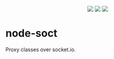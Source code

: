 <div align="center"><p>
<a href="https://travis-ci.org/jhenson29/node-soct"><img src="https://travis-ci.org/jhenson29/node-soct.svg?branch=master"/></a>
<img src="https://img.shields.io/badge/license-MIT-brightgreen.svg"/>
<a href="https://coveralls.io/github/jhenson29/node-soct?branch=master"><img src="https://coveralls.io/repos/github/jhenson29/node-soct/badge.svg?branch=master"/></a>
</p></div>

# node-soct

Proxy classes over socket.io.
